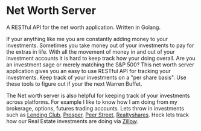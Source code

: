 # Net Worth Server

A RESTful API for the net worth application. Written in Golang. 

If your anything like me you are constantly adding money to your investments. Sometimes you take money out of your investments to pay for the extras in life. With all the movement of money in and out of your investment accounts it is hard to keep track how your doing overall. Are you an investment sage or merely matching the S&P 500? This net worth server application gives you an easy to use RESTful API for tracking your investments. Keep track of your investments on a "per share basis". Use these tools to figure out if your the next Warren Buffet.

The Net worth server is also helpful for keeping track of your investments across platforms. For example I like to know how I am doing from my brokerage, options, futures trading accounts. Lets throw in investments such as [Lending Club](https://www.lendingclub.com/), [Prosper](https://www.prosper.com), [Peer Street](https://www.peerstreet.com), [Realtyshares](https://www.realtyshares.com/). Heck lets track how our Real Estate investments are doing via [Zillow](https://www.zillow.com/). 